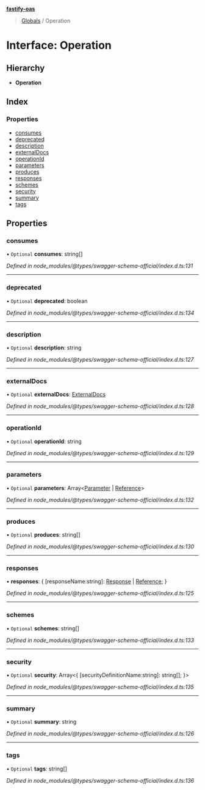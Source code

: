 **[fastify-oas](../README.md)**

> [Globals](../README.md) / Operation

# Interface: Operation

## Hierarchy

* **Operation**

## Index

### Properties

* [consumes](operation.md#consumes)
* [deprecated](operation.md#deprecated)
* [description](operation.md#description)
* [externalDocs](operation.md#externaldocs)
* [operationId](operation.md#operationid)
* [parameters](operation.md#parameters)
* [produces](operation.md#produces)
* [responses](operation.md#responses)
* [schemes](operation.md#schemes)
* [security](operation.md#security)
* [summary](operation.md#summary)
* [tags](operation.md#tags)

## Properties

### consumes

• `Optional` **consumes**: string[]

*Defined in node_modules/@types/swagger-schema-official/index.d.ts:131*

___

### deprecated

• `Optional` **deprecated**: boolean

*Defined in node_modules/@types/swagger-schema-official/index.d.ts:134*

___

### description

• `Optional` **description**: string

*Defined in node_modules/@types/swagger-schema-official/index.d.ts:127*

___

### externalDocs

• `Optional` **externalDocs**: [ExternalDocs](externaldocs.md)

*Defined in node_modules/@types/swagger-schema-official/index.d.ts:128*

___

### operationId

• `Optional` **operationId**: string

*Defined in node_modules/@types/swagger-schema-official/index.d.ts:129*

___

### parameters

• `Optional` **parameters**: Array\<[Parameter](../README.md#parameter) \| [Reference](reference.md)>

*Defined in node_modules/@types/swagger-schema-official/index.d.ts:132*

___

### produces

• `Optional` **produces**: string[]

*Defined in node_modules/@types/swagger-schema-official/index.d.ts:130*

___

### responses

•  **responses**: { [responseName:string]: [Response](response.md) \| [Reference](reference.md);  }

*Defined in node_modules/@types/swagger-schema-official/index.d.ts:125*

___

### schemes

• `Optional` **schemes**: string[]

*Defined in node_modules/@types/swagger-schema-official/index.d.ts:133*

___

### security

• `Optional` **security**: Array\<{ [securityDefinitionName:string]: string[];  }>

*Defined in node_modules/@types/swagger-schema-official/index.d.ts:135*

___

### summary

• `Optional` **summary**: string

*Defined in node_modules/@types/swagger-schema-official/index.d.ts:126*

___

### tags

• `Optional` **tags**: string[]

*Defined in node_modules/@types/swagger-schema-official/index.d.ts:136*
